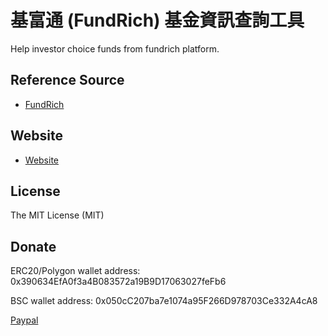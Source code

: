 # 基富通 (FundRich) 基金資訊查詢工具
Help investor choice funds from fundrich platform.

## Reference Source
- [FundRich](https://www.fundrich.com.tw/2022OfficialWeb/home)


## Website
- [Website](https://andynavy23.github.io/fundrich_query_tools/)

## License
The MIT License (MIT)

## Donate
ERC20/Polygon wallet address:
0x390634EfA0f3a4B083572a19B9D17063027feFb6

BSC wallet address:
0x050cC207ba7e1074a95F266D978703Ce332A4cA8

[Paypal](https://www.paypal.me/fu0224)
